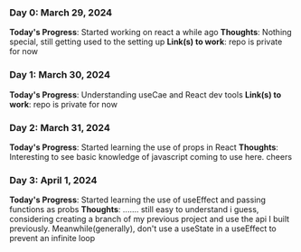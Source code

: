 <!-- # 100 Days Of Code - Log

### Day 0: February 30, 2016 (Example 1)
##### (delete me or comment me out)

**Today's Progress**: Fixed CSS, worked on canvas functionality for the app.

**Thoughts:** I really struggled with CSS, but, overall, I feel like I am slowly getting better at it. Canvas is still new for me, but I managed to figure out some basic functionality.

**Link to work:** [Calculator App](http://www.example.com)

### Day 0: February 30, 2016 (Example 2)
##### (delete me or comment me out)

**Today's Progress**: Fixed CSS, worked on canvas functionality for the app.

**Thoughts**: I really struggled with CSS, but, overall, I feel like I am slowly getting better at it. Canvas is still new for me, but I managed to figure out some basic functionality.

**Link(s) to work**: [Calculator App](http://www.example.com)


### Day 1: June 27, Monday

**Today's Progress**: I've gone through many exercises on FreeCodeCamp.

**Thoughts** I've recently started coding, and it's a great feeling when I finally solve an algorithm challenge after a lot of attempts and hours spent.

**Link(s) to work**
1. [Find the Longest Word in a String](https://www.freecodecamp.com/challenges/find-the-longest-word-in-a-string)
2. [Title Case a Sentence](https://www.freecodecamp.com/challenges/title-case-a-sentence) -->

### Day 0: March 29, 2024

**Today's Progress**: Started working on react a while ago
**Thoughts**: Nothing special, still getting used to the setting up
**Link(s) to work**: repo is private for now

### Day 1: March 30, 2024

**Today's Progress**: Understanding useCae and React dev tools
**Link(s) to work**: repo is private for now


### Day 2: March 31, 2024

**Today's Progress**: Started learning the use of props in React
**Thoughts**: Interesting to see basic knowledge of javascript coming to use here. cheers

### Day 3: April 1, 2024

**Today's Progress**: Started learning the use of useEffect and passing functions as probs
**Thoughts**: ....... still easy to understand i guess, considering creating a branch of my previous project and use the api I built previously. Meanwhile(generally), don't use a useState in a useEffect to prevent an infinite loop